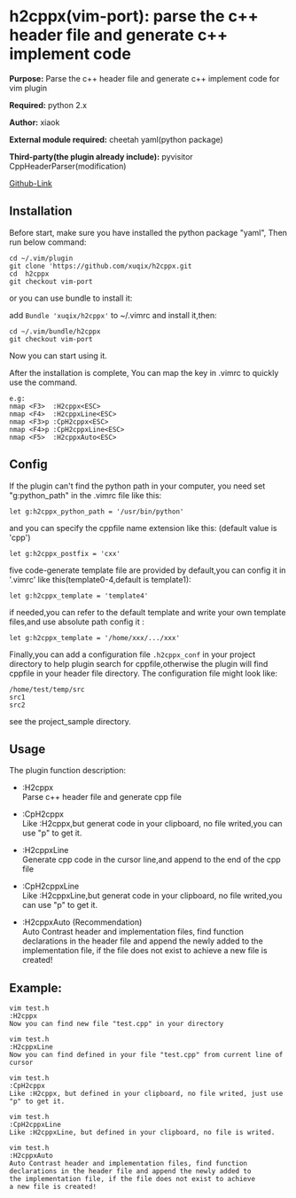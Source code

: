 h2cppx(vim-port): parse the c++ header file and generate c++ implement code 
===========================================================================
**Purpose:** Parse the c++ header file and generate c++ implement code for vim plugin

**Required:** python 2.x

**Author:** xiaok

**External module required:** cheetah yaml(python package)

**Third-party(the plugin already include):** pyvisitor CppHeaderParser(modification) 

[Github-Link](https://github.com/xuqix/h2cppx.git)

Installation
------------
Before start, make sure you have installed the python package "yaml",
Then run below command:

    cd ~/.vim/plugin
    git clone 'https://github.com/xuqix/h2cppx.git
    cd  h2cppx
    git checkout vim-port

or you can use bundle to install it:

add `Bundle 'xuqix/h2cppx'` to ~/.vimrc and install it,then:

    cd ~/.vim/bundle/h2cppx
    git checkout vim-port

Now you can start using it.

After the installation is complete, 
You can map the key in .vimrc to quickly use the command.

    e.g:
    nmap <F3>  :H2cppx<ESC>
    nmap <F4>  :H2cppxLine<ESC>
    nmap <F3>p :CpH2cppx<ESC>
    nmap <F4>p :CpH2cppxLine<ESC>
    nmap <F5>  :H2cppxAuto<ESC>

Config
------
If the plugin can't find the python path in your computer,
you need set "g:python_path" in the .vimrc file like this:

    let g:h2cppx_python_path = '/usr/bin/python'

and you can specify the cppfile name extension like this:
(default value is 'cpp')

    let g:h2cppx_postfix = 'cxx'

five code-generate template file are provided by default,you 
can config it in '.vimrc' like this(template0-4,default is template1):

    let g:h2cppx_template = 'template4' 

if needed,you can refer to the default template and write your own template
files,and use absolute path config it :

    let g:h2cppx_template = '/home/xxx/.../xxx'

Finally,you can add a configuration file `.h2cppx_conf` in your project 
directory to help plugin search for cppfile,otherwise the plugin will find
cppfile in your header file directory.
The configuration file might look like:
    
    /home/test/temp/src
    src1
    src2

see the project_sample directory.

Usage
-----
The plugin function description:

* :H2cppx  
  Parse c++ header file and generate cpp file 

* :CpH2cppx  
  Like :H2cppx,but generat code in your clipboard, no file writed,you can use "p" to get it.

* :H2cppxLine  
  Generate cpp code in the cursor line,and append to the end of the cpp file

* :CpH2cppxLine  
  Like :H2cppxLine,but generat code in your clipboard, no file writed,you can use "p" to get it.

* :H2cppxAuto  (Recommendation)   
  Auto Contrast header and implementation files, find
  function declarations in the header file and append
  the newly added to the implementation file, if the 
  file does not exist to achieve a new file is created!

Example:
-------

    vim test.h
    :H2cppx  
    Now you can find new file "test.cpp" in your directory

    vim test.h
    :H2cppxLine
    Now you can find defined in your file "test.cpp" from current line of cursor 

    vim test.h
    :CpH2cppx  
    Like :H2cppx, but defined in your clipboard, no file writed, just use "p" to get it.

    vim test.h
    :CpH2cppxLine  
    Like :H2cppxLine, but defined in your clipboard, no file is writed.

    vim test.h
    :H2cppxAuto 
    Auto Contrast header and implementation files, find function 
    declarations in the header file and append the newly added to 
    the implementation file, if the file does not exist to achieve 
    a new file is created!

